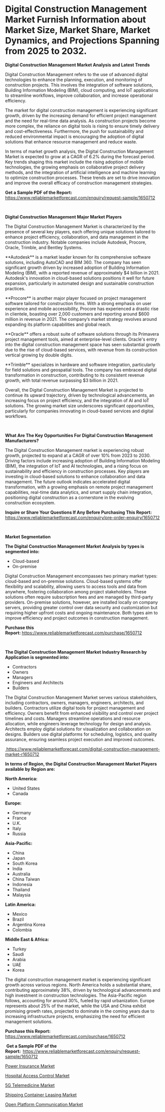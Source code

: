 <p><h1>Digital Construction Management Market Furnish Information about Market Size, Market Share, Market Dynamics, and Projections Spanning from 2025 to 2032.</h1></p><p><strong>Digital Construction Management Market Analysis and Latest Trends</strong></p>
<p><p>Digital Construction Management refers to the use of advanced digital technologies to enhance the planning, execution, and monitoring of construction projects. This involves the integration of software solutions, Building Information Modeling (BIM), cloud computing, and IoT applications to streamline workflows, improve collaboration, and increase operational efficiency. </p><p>The market for digital construction management is experiencing significant growth, driven by the increasing demand for efficient project management and the need for real-time data analysis. As construction projects become more complex, the reliance on digital tools is rising to ensure timely delivery and cost-effectiveness. Furthermore, the push for sustainability and reduced environmental impact is encouraging the adoption of digital solutions that enhance resource management and reduce waste.</p><p>In terms of market growth analysis, the Digital Construction Management Market is expected to grow at a CAGR of 6.2% during the forecast period. Key trends shaping this market include the rising adoption of mobile technologies, the growing emphasis on collaborative project delivery methods, and the integration of artificial intelligence and machine learning to optimize construction processes. These trends are set to drive innovation and improve the overall efficacy of construction management strategies.</p></p>
<p><strong>Get a Sample PDF of the Report:&nbsp;</strong> <a href="https://www.reliablemarketforecast.com/enquiry/request-sample/1650712?utm_campaign=1833&utm_medium=2&utm_source=Github&utm_content=ia&utm_term=09032025&utm_id=digital-construction-management">https://www.reliablemarketforecast.com/enquiry/request-sample/1650712</a></p>
<p>&nbsp;</p>
<p><strong>Digital Construction Management Major Market Players</strong></p>
<p><p>The Digital Construction Management Market is characterized by the presence of several key players, each offering unique solutions tailored to enhance project efficiency, collaboration, and data management in the construction industry. Notable companies include Autodesk, Procore, Oracle, Trimble, and Bentley Systems.</p><p>**Autodesk** is a market leader known for its comprehensive software solutions, including AutoCAD and BIM 360. The company has seen significant growth driven by increased adoption of Building Information Modeling (BIM), with a reported revenue of approximately $4 billion in 2021. Autodesk's innovation in cloud-based solutions positions it well for future expansion, particularly in automated design and sustainable construction practices.</p><p>**Procore** is another major player focused on project management software tailored for construction firms. With a strong emphasis on user experience and mobile accessibility, Procore has experienced a drastic rise in clientele, boasting over 2,000 customers and reporting around $600 million in revenue in 2021. The company’s market strategy revolves around expanding its platform capabilities and global reach.</p><p>**Oracle** offers a robust suite of software solutions through its Primavera project management tools, aimed at enterprise-level clients. Oracle's entry into the digital construction management space has seen substantial growth due to the rise of cloud-based services, with revenue from its construction vertical growing by double digits.</p><p>**Trimble** specializes in hardware and software integration, particularly for field solutions and geospatial tools. The company has embraced digital transformation in construction, contributing to its consistent revenue growth, with total revenue surpassing $3 billion in 2021.</p><p>Overall, the Digital Construction Management Market is projected to continue its upward trajectory, driven by technological advancements, an increasing focus on project efficiency, and the integration of AI and IoT solutions. The growing market size underscores significant opportunities, particularly for companies innovating in cloud-based services and digital workflows.</p></p>
<p>&nbsp;</p>
<p><strong>What Are The Key Opportunities For Digital Construction Management Manufacturers?</strong></p>
<p><p>The Digital Construction Management market is experiencing robust growth, projected to expand at a CAGR of over 10% from 2023 to 2030. Driving factors include increasing adoption of Building Information Modeling (BIM), the integration of IoT and AI technologies, and a rising focus on sustainability and efficiency in construction processes. Key players are investing in cloud-based solutions to enhance collaboration and data management. The future outlook indicates accelerated digital transformation, with a growing emphasis on remote project management capabilities, real-time data analytics, and smart supply chain integration, positioning digital construction as a cornerstone in the evolving construction ecosystem.</p></p>
<p><strong>Inquire or Share Your Questions If Any Before Purchasing This Report:</strong> <a href="https://www.reliablemarketforecast.com/enquiry/pre-order-enquiry/1650712?utm_campaign=1833&utm_medium=2&utm_source=Github&utm_content=ia&utm_term=09032025&utm_id=digital-construction-management">https://www.reliablemarketforecast.com/enquiry/pre-order-enquiry/1650712</a></p>
<p>&nbsp;</p>
<p><strong>Market Segmentation</strong></p>
<p><strong>The Digital Construction Management Market Analysis by types is segmented into:</strong></p>
<p><ul><li>Cloud-based</li><li>On-premise</li></ul></p>
<p><p>Digital Construction Management encompasses two primary market types: cloud-based and on-premise solutions. Cloud-based systems offer flexibility and scalability, allowing users to access tools and data from anywhere, fostering collaboration among project stakeholders. These solutions often require subscription fees and are managed by third-party providers. On-premise solutions, however, are installed locally on company servers, providing greater control over data security and customization but requiring higher upfront costs and ongoing maintenance. Both types aim to improve efficiency and project outcomes in construction management.</p></p>
<p><strong>Purchase this Report:&nbsp;</strong><a href="https://www.reliablemarketforecast.com/purchase/1650712?utm_campaign=1833&utm_medium=2&utm_source=Github&utm_content=ia&utm_term=09032025&utm_id=digital-construction-management">https://www.reliablemarketforecast.com/purchase/1650712</a></p>
<p>&nbsp;</p>
<p><strong>The Digital Construction Management Market Industry Research by Application is segmented into:</strong></p>
<p><ul><li>Contractors</li><li>Owners</li><li>Managers</li><li>Engineers and Architects</li><li>Builders</li></ul></p>
<p><p>The Digital Construction Management Market serves various stakeholders, including contractors, owners, managers, engineers, architects, and builders. Contractors utilize digital tools for project management and efficiency. Owners benefit from enhanced visibility and control over project timelines and costs. Managers streamline operations and resource allocation, while engineers leverage technology for design and analysis. Architects employ digital solutions for visualization and collaboration on designs. Builders use digital platforms for scheduling, logistics, and quality assurance, ensuring seamless project execution and improved outcomes.</p></p>
<p><a href="https://www.reliablemarketforecast.com/digital-construction-management-market-r1650712?utm_campaign=1833&utm_medium=2&utm_source=Github&utm_content=ia&utm_term=09032025&utm_id=digital-construction-management">&nbsp;https://www.reliablemarketforecast.com/digital-construction-management-market-r1650712</a></p>
<p><strong>In terms of Region, the Digital Construction Management Market Players available by Region are:</strong></p>
<p>
    <p> <strong> North America: </strong>
        <ul>
            <li>United States</li>
            <li>Canada</li>
        </ul>
        </p> 
    <p> <strong> Europe: </strong>
        <ul>
            <li>Germany</li>
            <li>France</li>
            <li>U.K.</li>
            <li>Italy</li>
            <li>Russia</li>
        </ul>
        </p> 
    <p> <strong> Asia-Pacific: </strong>
        <ul>
            <li>China</li>
            <li>Japan</li>
            <li>South Korea</li>
            <li>India</li>
            <li>Australia</li>
            <li>China Taiwan</li>
            <li>Indonesia</li>
            <li>Thailand</li>
            <li>Malaysia</li>
        </ul>
        </p> 
    <p> <strong> Latin America: </strong>
        <ul>
            <li>Mexico</li>
            <li>Brazil</li>
            <li>Argentina Korea</li>
            <li>Colombia</li>
        </ul>
        </p> 
    <p> <strong> Middle East & Africa: </strong>
        <ul>
            <li>Turkey</li>
            <li>Saudi</li>
            <li>Arabia</li>
            <li>UAE</li>
            <li>Korea</li>
        </ul>
    </p>
    </p>
<p><p>The digital construction management market is experiencing significant growth across various regions. North America holds a substantial share, contributing approximately 38%, driven by technological advancements and high investment in construction technologies. The Asia-Pacific region follows, accounting for around 30%, fueled by rapid urbanization. Europe represents about 25% of the market, while the USA and China exhibit promising growth rates, projected to dominate in the coming years due to increasing infrastructure projects, emphasizing the need for efficient management solutions.</p></p>
<p><strong>Purchase this Report: </strong><a href="https://www.reliablemarketforecast.com/purchase/1650712?utm_campaign=1833&utm_medium=2&utm_source=Github&utm_content=ia&utm_term=09032025&utm_id=digital-construction-management">https://www.reliablemarketforecast.com/purchase/1650712</a></p>
<p>&nbsp;<strong>Get a Sample PDF of the Report:&nbsp;&nbsp;</strong><a href="https://www.reliablemarketforecast.com/enquiry/request-sample/1650712?utm_campaign=1833&utm_medium=2&utm_source=Github&utm_content=ia&utm_term=09032025&utm_id=digital-construction-management">https://www.reliablemarketforecast.com/enquiry/request-sample/1650712</a></p>
<p><strong></strong></p>
<p><p><a href="https://github.com/dichkotuanny/Market-Research-Report-List-1/blob/main/power-insurance-market.md?utm_campaign=1833&utm_medium=2&utm_source=Github&utm_content=ia&utm_term=09032025&utm_id=digital-construction-management">Power Insurance Market</a></p><p><a href="https://github.com/marrahcerpas05/Market-Research-Report-List-1/blob/main/hospital-access-control-market.md?utm_campaign=1833&utm_medium=2&utm_source=Github&utm_content=ia&utm_term=09032025&utm_id=digital-construction-management">Hospital Access Control Market</a></p><p><a href="https://github.com/dahcheeviola/Market-Research-Report-List-1/blob/main/5g-telemedicine-market.md?utm_campaign=1833&utm_medium=2&utm_source=Github&utm_content=ia&utm_term=09032025&utm_id=digital-construction-management">5G Telemedicine Market</a></p><p><a href="https://github.com/budenhanelfc/Market-Research-Report-List-1/blob/main/shipping-container-leasing-market.md?utm_campaign=1833&utm_medium=2&utm_source=Github&utm_content=ia&utm_term=09032025&utm_id=digital-construction-management">Shipping Container Leasing Market</a></p><p><a href="https://github.com/cagleplittrw/Market-Research-Report-List-1/blob/main/open-platform-communication-market.md?utm_campaign=1833&utm_medium=2&utm_source=Github&utm_content=ia&utm_term=09032025&utm_id=digital-construction-management">Open Platform Communication Market</a></p></p>